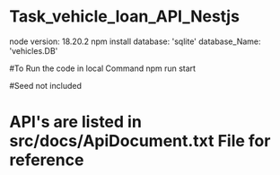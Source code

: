 # Task_vehicle_loan_API_Nestjs


node version: 18.20.2
npm install
database: 'sqlite'
database_Name: 'vehicles.DB'

#To Run the code in local Command
npm run start

#Seed not included

# API's are listed in src/docs/ApiDocument.txt File for reference
